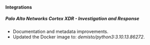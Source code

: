
#### Integrations

##### Palo Alto Networks Cortex XDR - Investigation and Response

- Documentation and metadata improvements.
- Updated the Docker image to: *demisto/python3:3.10.13.86272*.
